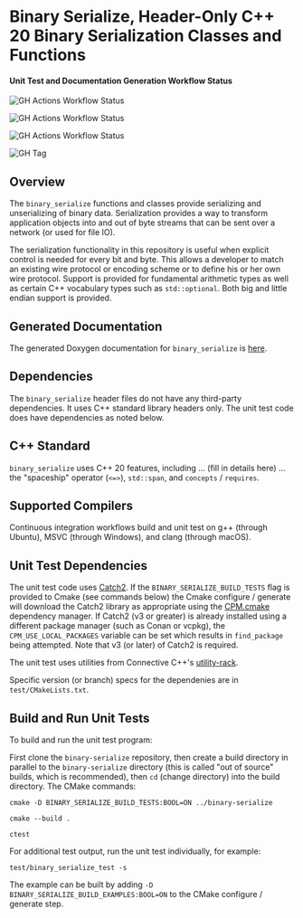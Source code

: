 # Binary Serialize, Header-Only C++ 20 Binary Serialization Classes and Functions

#### Unit Test and Documentation Generation Workflow Status

![GH Actions Workflow Status](https://img.shields.io/github/actions/workflow/status/connectivecpp/binary-serialize/build_run_unit_test_cmake.yml?branch=main&label=GH%20Actions%20build,%20unit%20tests%20on%20main)

![GH Actions Workflow Status](https://img.shields.io/github/actions/workflow/status/connectivecpp/binary-serialize/build_run_unit_test_cmake.yml?branch=develop&label=GH%20Actions%20build,%20unit%20tests%20on%20develop)

![GH Actions Workflow Status](https://img.shields.io/github/actions/workflow/status/connectivecpp/binary-serialize/gen_docs.yml?branch=main&label=GH%20Actions%20generate%20docs)

![GH Tag](https://img.shields.io/github/v/tag/connectivecpp/binary-serialize?label=GH%20tag)

## Overview

The `binary_serialize` functions and classes provide serializing and unserializing of binary data. Serialization provides a way to transform application objects into and out of byte streams that can be sent over a network (or used for file IO).

The serialization functionality in this repository is useful when explicit control is needed for every bit and byte. This allows a developer to match an existing wire protocol or encoding scheme or to define his or her own wire protocol. Support is provided for fundamental arithmetic types as well as certain C++ vocabulary types such as `std::optional`. Both big and little endian support is provided.

## Generated Documentation

The generated Doxygen documentation for `binary_serialize` is [here](https://connectivecpp.github.io/binary-serialize/).

## Dependencies

The `binary_serialize` header files do not have any third-party dependencies. It uses C++ standard library headers only. The unit test code does have dependencies as noted below.

## C++ Standard

`binary_serialize`  uses C++ 20 features, including  ... (fill in details here) ... the "spaceship" operator (`<=>`), `std::span`, and `concepts` / `requires`.

## Supported Compilers

Continuous integration workflows build and unit test on g++ (through Ubuntu), MSVC (through Windows), and clang (through macOS).

## Unit Test Dependencies

The unit test code uses [Catch2](https://github.com/catchorg/Catch2). If the `BINARY_SERIALIZE_BUILD_TESTS` flag is provided to Cmake (see commands below) the Cmake configure / generate will download the Catch2 library as appropriate using the [CPM.cmake](https://github.com/cpm-cmake/CPM.cmake) dependency manager. If Catch2 (v3 or greater) is already installed using a different package manager (such as Conan or vcpkg), the `CPM_USE_LOCAL_PACKAGES` variable can be set which results in `find_package` being attempted. Note that v3 (or later) of Catch2 is required.

The unit test uses utilities from Connective C++'s [utility-rack](https://github.com/connectivecpp/utility-rack).

Specific version (or branch) specs for the dependenies are in `test/CMakeLists.txt`.

## Build and Run Unit Tests

To build and run the unit test program:

First clone the `binary-serialize` repository, then create a build directory in parallel to the `binary-serialize` directory (this is called "out of source" builds, which is recommended), then `cd` (change directory) into the build directory. The CMake commands:

```
cmake -D BINARY_SERIALIZE_BUILD_TESTS:BOOL=ON ../binary-serialize

cmake --build .

ctest
```

For additional test output, run the unit test individually, for example:

```
test/binary_serialize_test -s
```

The example can be built by adding `-D BINARY_SERIALIZE_BUILD_EXAMPLES:BOOL=ON` to the CMake configure / generate step.

